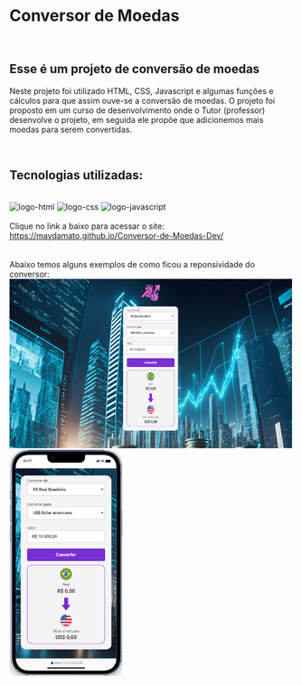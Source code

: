 <h1>Conversor de Moedas</h1>
<br>

<h2>Esse é um projeto de conversão de moedas</h2>
<p>Neste projeto foi utilizado HTML, CSS, Javascript e algumas funções e cálculos para que assim ouve-se a conversão de moedas. O projeto foi proposto em um curso de desenvolvimento 
  onde o Tutor (professor) desenvolve o projeto, em seguida ele propõe que adicionemos mais moedas para serem convertidas.
</p>
<br>
<h2>Tecnologias utilizadas:</h2>
<br>
   <img src="https://img.shields.io/badge/HTML-239120?style=for-the-badge&logo=html5&logoColor=white" alt="logo-html">
   
   <img src="https://img.shields.io/badge/CSS-239120?&style=for-the-badge&logo=css3&logoColor=white" alt="logo-css">
   
   <img src="https://img.shields.io/badge/JavaScript-F7DF1E?style=for-the-badge&logo=javascript&logoColor=black" alt="logo-javascript">
<br>
<br>
Clique no link a baixo para acessar o site:<br>
<a href="https://maydamato.github.io/Conversor-de-Moedas-Dev/">https://maydamato.github.io/Conversor-de-Moedas-Dev/</a>
<br>
<a></a>
<br>
<br> Abaixo temos alguns exemplos de como ficou a reponsividade do conversor:<br>
<img src="https://github.com/MayDamato/Conversor-de-Moedas-Dev/blob/main/assets/comversor%20de%20moedas%20pc.png?raw=true" width="500" height="300">
<img src="https://github.com/MayDamato/Conversor-de-Moedas-Dev/blob/main/assets/comversor%20de%20moedas%20celular.png?raw=true" width="200" height="400">

 
